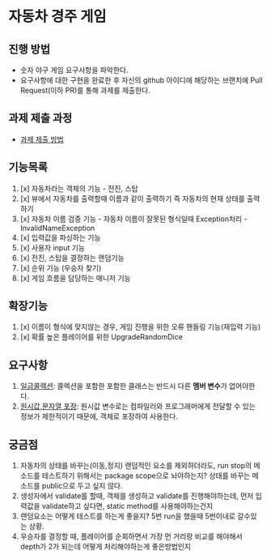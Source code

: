 # 자동차 경주 게임
## 진행 방법
* 숫자 야구 게임 요구사항을 파악한다.
* 요구사항에 대한 구현을 완료한 후 자신의 github 아이디에 해당하는 브랜치에 Pull Request(이하 PR)를 통해 과제를 제출한다.

## 과제 제출 과정
* [과제 제출 방법](https://github.com/next-step/nextstep-docs/tree/master/precourse)

## 기능목록
1. [x] 자동차라는 객체의 기능 - 전진, 스탑
2. [x] 뷰에서 자동차를 출력할때 이름과 같이 출력하기 즉 자동차의 현재 상태를 출력하기
3. [x] 자동차 이름 검증 기능 - 자동차 이름이 잘못된 형식일때 Exception처리 - InvalidNameException
4. [x] 입력값을 파싱하는 기능
5. [x] 사용자 input 기능
6. [x] 전진, 스탑을 결정하는 랜덤기능
7. [x] 순위 기능 (우승자 찾기)
8. [x] 게임 흐름을 담당하는 매니저 기능
   
## 확장기능
1. [x] 이름이 형식에 맞지않는 경우, 게임 진행을 위한 오류 핸들링 기능(재입력 기능)
2. [x] 확률 높은 플레이어를 위한 UpgradeRandomDice

## 요구사항
1. [일금콜렉션](https://developerfarm.wordpress.com/2012/02/01/object_calisthenics_/): 콜렉션을 포함한 포함한 클래스는 반드시 다른 **멤버 변수**가 없어야한다.
2. [원시값,문자열 포장](https://developerfarm.wordpress.com/2012/01/27/object_calisthenics_4/): 원시값 변수로는 컴파일러와 프로그래머에게 전달할 수 있는 정보가 제한적이기 때문에, 객체로 포장하여 사용한다.

## 궁금점
1. 자동차의 상태를 바꾸는(이동,정지) 랜덤적인 요소를 제외하더라도, run stop의 메소드를 테스트하기 위해서는 package scope으로 놔야하는지? 상태를 바꾸는 메소드를 public으로 두고 싶지 않다.
2. 생성자에서 validate를 할때, 객체를 생성하고 validate를 진행해야하는데, 먼저 입력값을 validate하고 싶다면, static method를 사용해야하는건지
3. 랜덤요소는 어떻게 테스트를 하는게 좋을지? 5번 run을 했을때 5번이내로 갈수있는 상황.
4. 우승자를 결정할 때, 플레이어를 순회하면서 가장 먼 거리랑 비교를 해야해서 depth가 2가 되는데 어떻게 처리해야하는게 좋은방법인지


